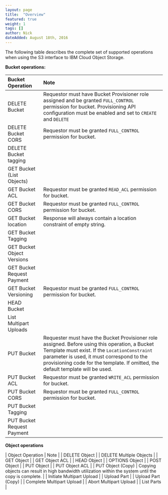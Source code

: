 ```yaml
---
layout: page
title:  "Overview"
featured: true
weight: 1
tags: []
author: Nick
dateAdded: August 18th, 2016
---
```


The following table describes the complete set of supported operations when using the S3 interface to IBM Cloud Object Storage. 

**Bucket operations:**

| Bucket Operation | Note |
|:----|:---|
| DELETE Bucket | Requestor must have Bucket Provisioner role assigned and be granted ``FULL_CONTROL`` permission for bucket. Provisioning API configuration must be enabled and set to ``CREATE`` and ``DELETE`` |
| DELETE Bucket CORS | Requestor must be granted ``FULL_CONTROL`` permission for bucket. |
| DELETE Bucket tagging | |
| GET Bucket (List Objects) | |
| GET Bucket ACL |Requestor must be granted ``READ_ACL`` permission for bucket. |
| GET Bucket CORS |Requestor must be granted ``FULL_CONTROL`` permission for bucket. |
| GET Bucket location | Response will always contain a location constraint of empty string. |
| GET Bucket Tagging | |
| GET Bucket Object Versions |  |
| GET Bucket Request Payment |  |
| GET Bucket Versioning | Requestor must be granted ``FULL_CONTROL`` permission for bucket. |
| HEAD Bucket |  |
| List Multipart Uploads |  |
| PUT Bucket | Requester must have the Bucket Provisioner role assigned. Before using this operation, a Bucket Template must exist. If the  ``LocationConstraint`` parameter is used, it must correspond to the provisioning code for the template. If omitted, the default template will be used. |
| PUT Bucket ACL | Requestor must be granted ``WRITE_ACL`` permission for bucket. |
| PUT Bucket CORS | Requestor must be granted ``FULL_CONTROL`` permission for bucket. |
| PUT Bucket Tagging | |
| PUT Bucket Request Payment | |

**Object operations**

| Object Operation | Note |
| DELETE Object |
| DELETE Multiple Objects  |
| GET Object |
| GET Object ACL |
| HEAD Object |
| OPTIONS Object |
| POST Object |
| PUT Object |
| PUT Object ACL |
| PUT Object (Copy) | Copying objects can result in high bandwidth utilization within the system until the copy is complete. |
| Initiate Multipart Upload |
| Upload Part |
| Upload Part (Copy) |
| Complete Multipart Upload |
| Abort Multipart Upload |
| List Parts |